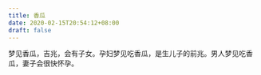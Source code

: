 ```yaml
---
title: 香瓜
date: 2020-02-15T20:54:12+08:00
draft: false
---
```


梦见香瓜，吉兆，会有子女。孕妇梦见吃香瓜，是生儿子的前兆。男人梦见吃香瓜，妻子会很快怀孕。